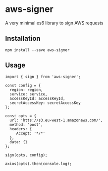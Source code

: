 # aws-signer
A very minimal es6 library to sign AWS requests

## Installation
```
npm install --save aws-signer
```

## Usage
```
import { sign } from 'aws-signer';

const config = {
  region: region,
  service: service,
  accessKeyId: accessKeyId,
  secretAccessKey: secretAccessKey
};

const opts = {
  url: 'htts://s3.eu-west-1.amazonaws.com/',
  method: 'post',
  headers: {
     Accept: '*/*'
  },
  data: {}
};

sign(opts, config);

axios(opts).then(console.log);
```
